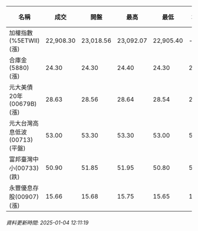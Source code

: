 | 名稱 | 成交 | 開盤 | 最高 | 最低 | 均價 | 成交金額(億) | 昨收 | 漲跌幅 | 漲跌 | 總量 | 昨量 | 振幅 |
| -------- | -------- | -------- | -------- |-------- | -------- | -------- |-------- |-------- |-------- | -------- | -------- |-------- |
|加權指數(%5ETWII) (漲)|22,908.30|23,018.56|23,092.07|22,905.40|-|3,310.93|22,832.06|0.33%|76.24|6,166,305|0|0.82%|
|合庫金(5880) (漲)|24.30|24.30|24.40|24.30|24.32|1.14|24.25|0.21%|0.05|4,691|9,844|0.41%|
|元大美債20年(00679B) (漲)|28.63|28.56|28.64|28.54|28.59|7.08|28.40|0.81%|0.23|24,757|37,858|0.35%|
|元大台灣高息低波(00713) (平盤)|53.00|53.30|53.30|53.00|53.10|4.15|53.00|0.00%|0.00|7,823|13,137|0.57%|
|富邦臺灣中小(00733) (跌)|50.90|51.85|51.95|50.80|51.23|0.938|51.85|1.83%|0.95|1,830|958|2.22%|
|永豐優息存股(00907) (漲)|15.66|15.68|15.75|15.65|15.70|0.284|15.65|0.06%|0.01|1,809|2,264|0.64%|
###### 資料更新時間: 2025-01-04 12:11:19